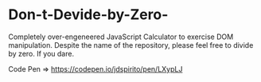 # Don-t-Devide-by-Zero-
Completely over-engeneered JavaScript Calculator to exercise DOM manipulation.
Despite the name of the repository, please feel free to divide by zero. If you dare.


Code Pen => https://codepen.io/jdspirito/pen/LXypLJ
